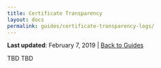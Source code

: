 ```yaml
---
title: Certificate Transparency
layout: docs
permalink: guides/certificate-transparency-logs/
---
```


**Last updated**: February 7, 2019 \| [Back to Guides]({{site.baseurl}}/guides/)

TBD TBD
